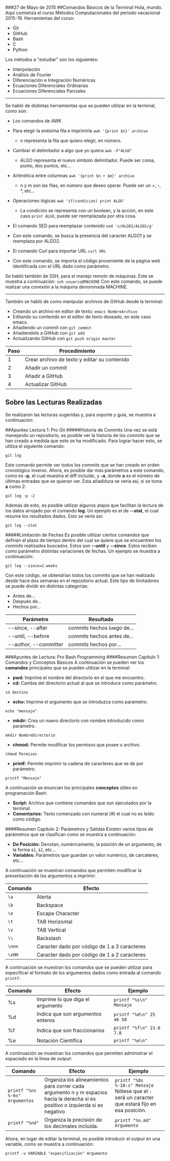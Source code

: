 ###27 de Mayo de 2015
##Comandos Básicos de la Terminal
Hola, mundo. Aquí comienza el curso Métodos Computacionales del periodo vacacional 2015-19.
Herramientas del curso:

 + Git 
 + GitHub 
 + Bash 
 + C 
 + Python 

Los métodos a "estudiar" son los siguientes:

 + Interpolación
 + Análisis de Fourier
 + Diferenciación e Integración Numéricas
 + Ecuaciones Diferenciales Ordinarias
 + Ecuaciones Diferenciales Parciales

***

Se habló de distintas herramientas que se pueden utilizar en la terminal, como son:
 + Los comandos de AWK
  + Para elegir la enésima fila e imprimirla `awk '{print $n}' archivo`
    + n representa la fila que quiero elegir, en número.
  + Cambiar el delimitador a algo que yo quiera `awk -F"ALGO"`
    + ALGO representa el nuevo símbolo delimitador. Puede ser coma, punto, dos puntos, etc...
  + Aritmética entre columnas `awk '{print $n + $m}' archivo`
    + n y m son las filas, en número que deseo operar. Puede ser un +, -, *, etc...
  + Operaciones lógicas `awk 'if(condicion) print ALGO'`
    + La condición se representa con un boolean, y la acción, en este caso `print ALGO`, puede ser reemplazada por otra cosa.

 + El comando SED para reemplazar contenido `sed 's/ALGO1/ALGO2/g'`
  + Con este comando, se busca la presencia del caracter ALGO1 y se reemplaza por ALGO2.
 + El comando Curl para importar URL `curl URL`
  + Con este comando, se importa el código proveniente de la página web identificada con el URL dado como parámetro.

Se habló también de SSH, para el manejo remoto de máquinas. Este se muestra a continuación:
`ssh usuario@MACHINE` Con este comando, se puede realizar una conexión a la máquina denominada MACHINE.
***
También se habló de como manipular archivos de GitHub desde la terminal:
+ Creando un archivo en editor de texto: `emacs NombreArchivo`
+ Editando su contenido en el editor de texto deseado, en este caso emacs.
+ Añadiendo un commit con `git commit`
+ Añadiendolo a GitHub con `git add`
+ Actualizando GitHub con `git push origin master` 
 
| Paso | Procedimiento|
|------|--------------|
|   1  | Crear archivo de texto y editar su contenido|
|   2  | Añadir un commit|
|   3  | Añadir a GitHub |
|   4  | Actualizar GitHub |

## Sobre las Lecturas Realizadas
Se realizaron las lecturas sugeridas y, para soporte y guía, se muestra a continuación:

##Apuntes Lectura 1: Pro Git
#####Historia de Commits
Una vez se está manejando un repositorio, es posible ver la historia de los *commits* que se han creado a medida que este se ha modificado. Para lograr hacer esto, se utiliza el siguiente comando:

`git log`

Este comando permite ver todos los *commits* que se han creado en orden cronológico inverso. Ahora, es posible dar más parámetros a este comando, como es **-p**, el cual muestra el diff incluído, y **-a**, donde **a** es el número de últimas entradas que se quieran ver. Esta añadidura se vería así, si se toma **a** como 2:

`git log -p -2`

Además de esto, es posible utilizar algunos atajos que facilitan la lectura de los datos arrojado por el comando **log**. Un ejemplo es el de **--stat**, el cual resume los resultados dados. Esto se vería así:

`git log --stat`

#####Limitación de Fechas
Es posible utilizar ciertos comandos que definan el plazo de tiempo dentro del cual se quiere que se encuentren los *commits* realizados buscados. Estos son **--until** y **--since**. Estos reciben como parámetro distintas variaciones de fechas. Un ejemplo se muestra a continuación:

`git log --since=2.weeks`

Con este código, se obtendrían todos los commits que se han realizado desde hace dos semanas en el repositorio actual. Este tipo de limitadores se puede dividir en distintas categorías:

 * Antes de...
 * Después de...
 * Hechos por...

Parámetro          | Resultado
------------------ | -------------
--since, --after   | *commits* hechos luego de...
--until, --before  | *commits* hechos antes de...
--author, --committer | *commits* hechos por...

###Apuntes de Lectura: Pro Bash Programming
####Resumen Capítulo 1: Comandos y Conceptos Básicos
A continuación se pueden ver los **comandos** principales que se pueden utilizar en la terminal:

* **pwd:** Imprime el nombre del directorio en el que me encuentro.
* **cd:** Cambia del directorio actual al que se introduce como parámetro.

 `cd destino`
 
* **echo:** Imprime el argumento que se introduzca como parámetro.
 
 `echo "mensaje"`

* **mkdir:** Crea un nuevo directorio con nombre introducido como parámetro.

 `mkdir NombreDirectorio`
 
* **chmod:** Permite modificar los permisos que posee u archivo.

 `chmod Permisos`

* **printf:** Permite imprimir la cadena de caracteres que se de por parámetro.

 `printf "Mensaje"`

A continuación se enuncian los principales **conceptos** útiles en programación Bash:

* **Script:** Archivo que contiene comandos que son ejecutados por la terminal.
* **Comentarios:** Texto comenzado con numeral (#) el cual no es leído como código.

####Resumen Capítulo 2: Parámetros y Salidas
Existen varios tipos de parámetros que se clasifican como se muestra a continuación:

* **De Posición:** Denotan, numéricamente, la pisición de un argumento, de la forma `$1`, `$2`, etc...
* **Variables:** Parámetros que guardan un valor numérico, de carcateres, etc...

A continuación se muestran comandos que permiten modificar la presentación de los argumentos a imprimir:

| Comando | Efecto |
|---------|--------|
|`\a` | Alerta |
| `\b` | Backspace |
| `\e` | Escape Character|
| `\t` | TAB Horizontal|
| `\v` | TAB Vertical|
| `\\` | Backslash |
| `\nnn` | Caracter dado por código de 1 a 3 caracteres|
| `\xHH` | Caracter dado por código de 1 a 2 caracteres|

A continuación se muestran los comandos que se pueden utilizar para especificar el formato de los argumentos dados como entrada al comando `printf`:

| Comando | Efecto | Ejemplo |
|---------|--------|---------|
|   %s    | Imprime lo que diga el argumento | `printf "%s\n" Mensaje` |
| %d | Indica que son argumentos enteros | `printf "%d\n" 25 46 58`|
| %f | Indica que son fraccionarios | `printf "%f\n" 23.6 7.8`|
| %e | Notación Científica | `printf "%e\n"`|

A continuación se muestran los comandos que permiten administrar el espaciado en la línea de *output*:

| Comando | Efecto | Ejemplo |
|---------|--------|---------|
| `printf "%ns %-ms" Argumentos` | Organiza los alineamientos para correr cada argumento n y m espacios hacia la derecha si es positivo o izquierda si es negativo | `printf "%8s %-10:s" Mensaje` Nótese que el `:` será un caracter que estará fijo en esa posición.|
| `printf "%nd"` | Organiza la precisión de los decimales incluída. | `printf "%n.md" Argumento`|

Ahora, en lugar de editar la terminal, es posible introducir el *output* en una variable, como se muestra a continuación:

`printf -v VARIABLE "especificación" Argumento`

